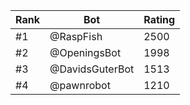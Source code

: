Rank|Bot|Rating
---|---|---
#1|@RaspFish|2500
#2|@OpeningsBot|1998
#3|@DavidsGuterBot|1513
#4|@pawnrobot|1210
